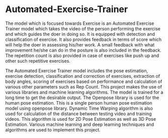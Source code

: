 # Automated-Exercise-Trainer

The model which is focused towards Exercise is an Automated Exercise Trainer model which takes the video of the person performing the exercise and which guides the doer in doing so. It is equipped with detection and classification of exercise. It also provides feedback in terms of score which will help the doer in assessing his/her work. A small feedback with what improvement he/she can do in the posture is also included in the feedback. The repetition count is also provided in case of exercises like push up and other such repetitive exercises.

The Automated Exercise Trainer model includes the pose estimation, exercise detection, classification and correction of exercises, extraction of body angles, scoring of exercises based on performance and calculation of various other parameters such as Rep Count. This project makes the use of various libraries and machine learning algorithms. The model is trained for a long time to get the desirable output. The Openpose library is used for the human pose estimation. This is a single person human pose estimation model using openpose library. Dynamic Time Warping algorithm is also used for calculation of the distance between testing video and training videos. This algorithm is used for 2D Pose Estimation as well as 3D Pose Estimation. Various machine learning and deep learning techniques and algorithms are used to implement this project. 
